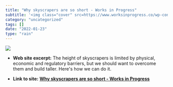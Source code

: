 ```yaml
---
title: "Why skyscrapers are so short - Works in Progress"
subtitle: '<img class="cover" src=https://www.worksinprogress.co/wp-content/uploads/2022/01/Brian-Potter-Cape-T...'
category: "uncategorized"
tags: []
date: "2022-01-23"
type: "rain"
---
```

<img class="cover" src=https://www.worksinprogress.co/wp-content/uploads/2022/01/Brian-Potter-Cape-Town-at-sunrise-on-Unsplash-by-Tim-Johnson-scaled.jpg>



* **Web site excerpt:** The height of skyscrapers is limited by physical, economic and regulatory barriers, but we should want to overcome them and build taller. Here's how we can do it.

* **Link to site:** **[Why skyscrapers are so short - Works in Progress](https://www.worksinprogress.co/issue/why-skyscrapers-are-so-short/)**